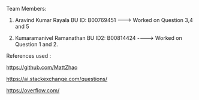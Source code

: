 Team Members:

1. Aravind Kumar Rayala 
 BU ID: B00769451
---> Worked on Question 3,4 and 5

2. Kumaramanivel Ramanathan 
BU ID2: B00814424
----> Worked on Question 1 and 2.


References used :



https://github.com/MattZhao

https://ai.stackexchange.com/questions/

https://overflow.com/
